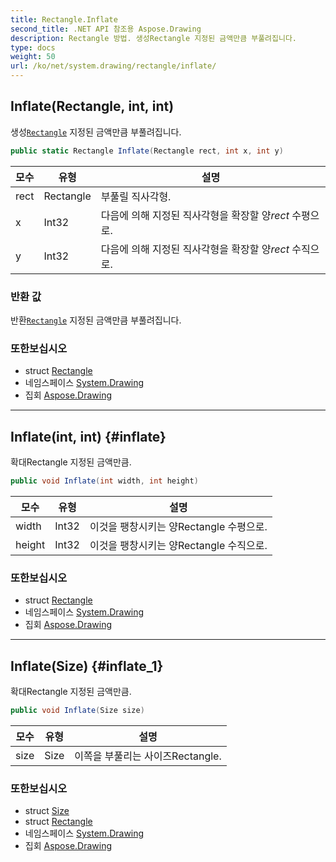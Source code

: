 ```yaml
---
title: Rectangle.Inflate
second_title: .NET API 참조용 Aspose.Drawing
description: Rectangle 방법. 생성Rectangle 지정된 금액만큼 부풀려집니다.
type: docs
weight: 50
url: /ko/net/system.drawing/rectangle/inflate/
---
```

## Inflate(Rectangle, int, int)

생성[`Rectangle`](../) 지정된 금액만큼 부풀려집니다.

```csharp
public static Rectangle Inflate(Rectangle rect, int x, int y)
```

| 모수 | 유형 | 설명 |
| --- | --- | --- |
| rect | Rectangle | 부풀릴 직사각형. |
| x | Int32 | 다음에 의해 지정된 직사각형을 확장할 양*rect* 수평으로. |
| y | Int32 | 다음에 의해 지정된 직사각형을 확장할 양*rect* 수직으로. |

### 반환 값

반환[`Rectangle`](../) 지정된 금액만큼 부풀려집니다.

### 또한보십시오

* struct [Rectangle](../)
* 네임스페이스 [System.Drawing](../../rectangle/)
* 집회 [Aspose.Drawing](../../../)

---

## Inflate(int, int) {#inflate}

확대Rectangle 지정된 금액만큼.

```csharp
public void Inflate(int width, int height)
```

| 모수 | 유형 | 설명 |
| --- | --- | --- |
| width | Int32 | 이것을 팽창시키는 양Rectangle 수평으로. |
| height | Int32 | 이것을 팽창시키는 양Rectangle 수직으로. |

### 또한보십시오

* struct [Rectangle](../)
* 네임스페이스 [System.Drawing](../../rectangle/)
* 집회 [Aspose.Drawing](../../../)

---

## Inflate(Size) {#inflate_1}

확대Rectangle 지정된 금액만큼.

```csharp
public void Inflate(Size size)
```

| 모수 | 유형 | 설명 |
| --- | --- | --- |
| size | Size | 이쪽을 부풀리는 사이즈Rectangle. |

### 또한보십시오

* struct [Size](../../size/)
* struct [Rectangle](../)
* 네임스페이스 [System.Drawing](../../rectangle/)
* 집회 [Aspose.Drawing](../../../)


